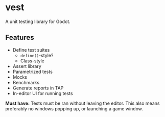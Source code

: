 # vest

A unit testing library for Godot.

## Features

* Define test suites
    * `define()`-style?
    * Class-style
* Assert library
* Parametrized tests
* Mocks
* Benchmarks
* Generate reports in TAP
* In-editor UI for running tests

**Must have:** Tests must be ran without leaving the editor. This also means 
preferably no windows popping up, or launching a game window.
